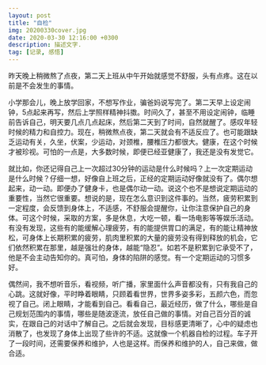```yaml
---
layout: post
title: "自检"
img: 20200330cover.jpg
date: 2020-03-30 12:16:00 +0300
description: 描述文字.
tag: [记录, 感悟]
---
```


昨天晚上稍微熬了点夜，第二天上班从中午开始就感觉不舒服，头有点疼。这在以前是不会发生的事情。

小学那会儿，晚上放学回家，不想写作业，骗爸妈说写完了。第二天早上设定闹钟，5点起来再写，然后上学照样精神抖擞。时间久了，甚至不用设定闹钟，临睡前告诉自己，明天要几点几点起床，然后第二天到了时间，自然就醒了。感叹年轻时候的精力和自控力。现在，稍微熬点夜，第二天就会有不适反应了。也可能跟缺乏运动有关，久坐，伏案，少运动，对颈椎，腰椎压力都很大。健康，在这个时候才被珍视。可怕的一点是，大多数时候，即便已经亚健康了，我还是没有发觉它。

就比如，你还记得自己上一次超过30分钟的运动是什么时候吗？上一次定期运动是什么时候？仔细一想，好像自上班之后，正经的定期运动好像就没有了。偶尔想起来，动一动。即便办了健身卡，也是偶尔动一动。说这个也不是想说定期运动的重要性，当然它很重要。想说的是，现在怎么意识到这件事的。当然，疲劳积累到一定程度，会反馈到身体上，不适感，不舒服会提醒你，让你注意保护自己的身体。可这个时候，采取的方案，多是休息，大吃一顿，看一场电影等等娱乐活动。有没有发现，这些有的能缓解心理疲劳，有的能提供胃口的满足，有的能让精神放松，可身体上长期积累的疲劳，肌肉里积累的大量的疲劳没有得到释放的机会，它们依然积累在那里，越是强壮的身体，越能“隐忍”。如若不是积累到它承受不了，他是不会主动告知你的。真可怕，身体的陷阱的感觉。有一个定期运动的习惯多好。

偶然间，我不想听音乐，看视频，听广播，家里面什么声音都没有，只有我自己的心跳。这就好像，平时睁着眼睛，只顾着看世界，世界多姿多彩，五颜六色，而忽视了自己。闭上眼睛，才能看到自己。看看自己，最近经历，做了什么，哪些是自己规划范围内的事情，哪些是随波逐流，放任自己做的事情。对自己百分百的诚实，在跟自己的对话中了解自己。之后就会发现，目标感更清晰了，心中的疑虑也消散了，也发现了身体上出现了些许的不适。这就像一个机器自检的过程。车子开了一段时间，还需要保养和维护，人也是这样。而保养和维护的人，自己来做，做合适。

